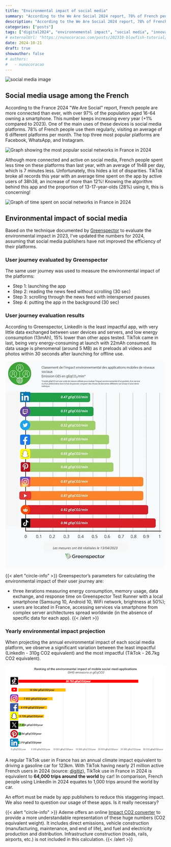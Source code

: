 ```yaml
---
title: "Environmental impact of social media"
summary: "According to the We Are Social 2024 report, 78% of French people regularly use social media, with an average of 6 different platforms per month. However, some applications like TikTok break records in terms of time spent (38h38/month) and... environmental impact! Discover the full analysis of these digital trends in this article."
description: "According to the We Are Social 2024 report, 78% of French people regularly use social media, with an average of 6 different platforms per month. However, some applications like TikTok break records in terms of time spent (38h38/month) and... environmental impact! Discover the full analysis of these digital trends in this article."
categories: ["posts"]
tags: ["digital2024", "environnemental impact", "social media", "innovation"]
# externalUrl: "https://nunocoracao.com/posts/202310-blowfish-tutorial/"
date: 2024-10-21
draft: true
showauthor: false
# authors:
#   - nunocoracao
---
```


![social media image](/img/impact-environnemental-reseaux-sociaux-banniere.png)

## Social media usage among the French

According to the France 2024 "We Are Social" report, French people are more connected than ever, with over 97% of the population aged 16-64 owning a smartphone. This number keeps increasing every year (+1% compared to 2023). One of the main uses of these devices is social media platforms. 78% of French people use them regularly, visiting an average of 6 different platforms per month. The top three most popular platforms are Facebook, WhatsApp, and Instagram.

![Graph showing the most popular social networks in France in 2024](/img/we-are-social-most-used-platforms-2024.png)

Although more connected and active on social media, French people spent less time on these platforms than last year, with an average of 1h48 per day, which is 7 minutes less. Unfortunately, this hides a lot of disparities. TikTok broke all records this year with an average time spent on the app by active users of 38h38, an increase of more than 12%! Knowing the algorithm behind this app and the proportion of 13-17-year-olds (28%) using it, this is concerning!

![Graph of time spent on social networks in France in 2024](/img/we-are-social-time-spent-2024.png)

## Environmental impact of social media

Based on the technique documented by [Greenspector](https://greenspector.com/fr/quelle-empreinte-environnementale-pour-les-applications-reseaux-sociaux-edition-2023/) to evaluate the environmental impact in 2023, I’ve updated the numbers for 2024, assuming that social media publishers have not improved the efficiency of their platforms.

### User journey evaluated by Greenspector

The same user journey was used to measure the environmental impact of the platforms:
- Step 1: launching the app
- Step 2: reading the news feed without scrolling (30 sec)
- Step 3: scrolling through the news feed with interspersed pauses
- Step 4: putting the app in the background (30 sec)

### User journey evaluation results

According to Greenspector, LinkedIn is the least impactful app, with very little data exchanged between user devices and servers, and low energy consumption (13mAh), 15% lower than other apps tested. TikTok came in last, being very energy-consuming at launch with 22mAh consumed. Its data usage is phenomenal (around 5 MB) as it preloads all videos and photos within 30 seconds after launching for offline use.

![Ranking of social networking platforms by environmental impact](img/greenspector-impact-environnemental-parcours-utilisateur.png)

{{< alert "circle-info" >}}
Greenspector’s parameters for calculating the environmental impact of their user journey are:
- three iterations measuring energy consumption, memory usage, data exchange, and response time on Greenspector Test Runner with a local smartphone (Samsung 10, Android 10, WiFi network, brightness at 50%);
- users are located in France, accessing services via smartphone from complex server architectures spread worldwide (in the absence of specific data for each app).
{{< /alert >}}

### Yearly environmental impact projection

When projecting the annual environmental impact of each social media platform, we observe a significant variation between the least impactful (LinkedIn - 310g CO2 equivalent) and the most impactful (TikTok - 26.7kg CO2 equivalent).

![Ranking of social networking platforms by annual environmental impact](img/classement-impact-environnemental-reseau-sociaux-2024-en.png)

A regular TikTok user in France has an annual climate impact equivalent to driving a gasoline car for 123km. With TikTok having nearly 21 million active French users in 2024 (source: [digitiz](https://digitiz.fr/blog/statistiques-tiktok/)), TikTok use in France in 2024 is equivalent to **64,000 trips around the world** by car! In comparison, French people using LinkedIn in 2024 equates to 1,000 trips around the world by car.

An effort must be made by app publishers to reduce this staggering impact. We also need to question our usage of these apps. Is it really necessary?

{{< alert "circle-info" >}}
Ademe offers an online [Impact CO2 converter](https://impactco2.fr) to provide a more understandable representation of these huge numbers (CO2 equivalent weight). It includes direct emissions, vehicle construction (manufacturing, maintenance, and end of life), and fuel and electricity production and distribution. Infrastructure construction (roads, rails, airports, etc.) is not included in this calculation.
{{< /alert >}}